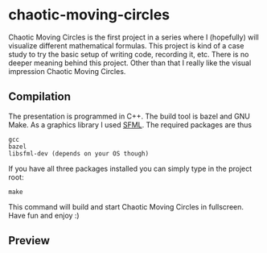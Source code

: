 # chaotic-moving-circles
Chaotic Moving Circles is the first project in a series where I (hopefully) will visualize different mathematical formulas. This project is kind of a case study to try the basic setup of writing code, recording it, etc. There is no deeper meaning behind this project. Other than that I really like the visual impression Chaotic Moving Circles.

## Compilation
The presentation is programmed in C++. The build tool is bazel and GNU Make. As a graphics library I used [SFML](https://www.sfml-dev.org/). The required packages are thus
```
gcc
bazel
libsfml-dev (depends on your OS though)
```
If you have all three packages installed you can simply type in the project root:
```
make
```
This command will build and start Chaotic Moving Circles in fullscreen. Have fun and enjoy :)

## Preview
